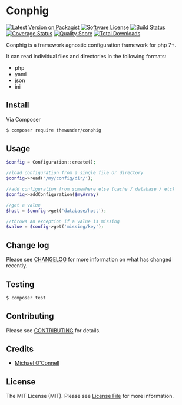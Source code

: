# Conphig

[![Latest Version on Packagist][ico-version]][link-packagist]
[![Software License][ico-license]](LICENSE.md)
[![Build Status][ico-travis]][link-travis]
[![Coverage Status][ico-coverage]][link-coverage]
[![Quality Score][ico-code-quality]][link-code-quality]
[![Total Downloads][ico-downloads]][link-downloads]

Conphig is a framework agnostic configuration framework for php 7+. 

It can read individual files and directories in the following formats:

- php
- yaml
- json
- ini

## Install

Via Composer

``` bash
$ composer require thewunder/conphig
```

## Usage

``` php
$config = Configuration::create();

//load configuration from a single file or directory
$config->read('/my/config/dir/');

//add configuration from somewhere else (cache / database / etc)
$config->addConfiguration($myArray)

//get a value
$host = $config->get('database/host');

//throws an exception if a value is missing
$value = $config->get('missing/key');

```

## Change log

Please see [CHANGELOG](CHANGELOG.md) for more information on what has changed recently.

## Testing

``` bash
$ composer test
```

## Contributing

Please see [CONTRIBUTING](CONTRIBUTING.md) for details.

## Credits

- [Michael O'Connell][link-author]

## License

The MIT License (MIT). Please see [License File](LICENSE.md) for more information.

[ico-version]: https://img.shields.io/packagist/v/thewunder/conphig.svg?style=flat-square
[ico-license]: https://img.shields.io/badge/license-MIT-brightgreen.svg?style=flat-square
[ico-travis]: https://img.shields.io/travis/thewunder/conphig/master.svg?style=flat-square
[ico-coverage]: https://coveralls.io/repos/github/thewunder/conphig/badge.svg?branch=master
[ico-code-quality]: https://insight.sensiolabs.com/projects/a7c49441-93c2-4480-9902-3c428473073d/mini.png
[ico-downloads]: https://img.shields.io/packagist/dt/thewunder/conphig.svg?style=flat-square

[link-packagist]: https://packagist.org/packages/thewunder/conphig
[link-travis]: https://travis-ci.org/thewunder/conphig
[link-coverage]: https://coveralls.io/github/thewunder/conphig?branch=master
[link-code-quality]: https://insight.sensiolabs.com/projects/a7c49441-93c2-4480-9902-3c428473073d
[link-downloads]: https://packagist.org/packages/thewunder/conphig
[link-author]: https://github.com/thewunder
[link-contributors]: ../../contributors
